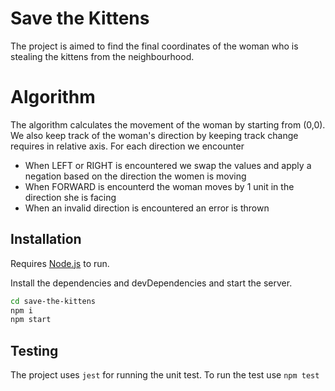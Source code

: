 # Save the Kittens

The project is aimed to find the final coordinates of the woman who is stealing the kittens from the neighbourhood. 

# Algorithm
The algorithm calculates the movement of the woman by starting from (0,0). We also keep track of the woman's direction by keeping track change requires in relative axis. For each direction we encounter
- When LEFT or RIGHT is encountered we swap the values and apply a negation based on the direction the women is moving
- When FORWARD is encounterd the woman moves by 1 unit in the direction she is facing
- When an invalid direction is encountered an error is thrown


## Installation

Requires [Node.js](https://nodejs.org/) to run.

Install the dependencies and devDependencies and start the server.

```sh
cd save-the-kittens
npm i
npm start
```

## Testing

The project uses `jest` for running the unit test. To run the test use `npm test`